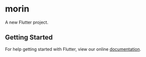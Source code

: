 # morin

A new Flutter project.

## Getting Started

For help getting started with Flutter, view our online
[documentation](https://flutter.io/).
